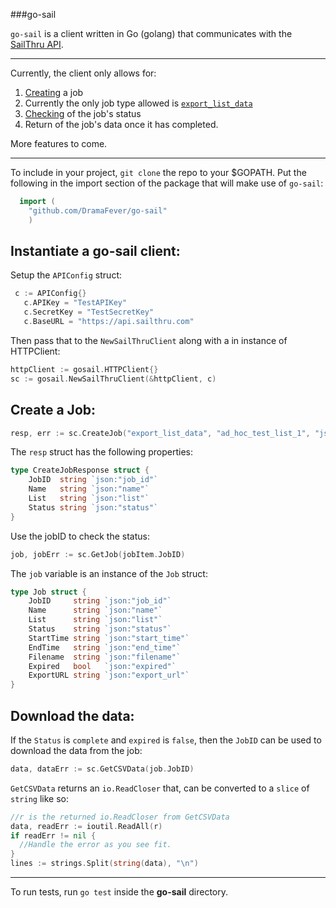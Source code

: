 ###go-sail

`go-sail` is a client written in Go (golang) that communicates with the [SailThru API](https://api.sailthru.com).

----------
Currently, the client only allows for:

 1. [Creating](http://getstarted.sailthru.com/new-for-developers-overview/reporting/job/#POST) a job
  1. Currently the only job type allowed is [`export_list_data`](http://getstarted.sailthru.com/new-for-developers-overview/reporting/job/#export_list_data)
 1. [Checking](http://getstarted.sailthru.com/new-for-developers-overview/reporting/job/#GET) of the job's status
 1. Return of the job's data once it has completed.  

More features to come.

----------
To include in your project, `git clone` the repo to your $GOPATH.  Put the following in the import section of the package that will make use of `go-sail`:

```go
  import (
    "github.com/DramaFever/go-sail"
    )
```

Instantiate a go-sail client:
----------

Setup the `APIConfig` struct:
 ```go
  c := APIConfig{}
	c.APIKey = "TestAPIKey"
	c.SecretKey = "TestSecretKey"
	c.BaseURL = "https://api.sailthru.com"
  ```

Then pass that to the `NewSailThruClient` along with a in instance of HTTPClient:

```go
httpClient := gosail.HTTPClient{}
sc := gosail.NewSailThruClient(&httpClient, c)
```


Create a Job:
----------

```go
resp, err := sc.CreateJob("export_list_data", "ad_hoc_test_list_1", "json")
```

The `resp` struct has the following properties:

```go
type CreateJobResponse struct {
	JobID  string `json:"job_id"`
	Name   string `json:"name"`
	List   string `json:"list"`
	Status string `json:"status"`
}
```

Use the jobID to check the status:
```go
job, jobErr := sc.GetJob(jobItem.JobID)
```

The `job` variable is an instance of the `Job` struct:

```go
type Job struct {
	JobID     string `json:"job_id"`
	Name      string `json:"name"`
	List      string `json:"list"`
	Status    string `json:"status"`
	StartTime string `json:"start_time"`
	EndTime   string `json:"end_time"`
	Filename  string `json:"filename"`
	Expired   bool   `json:"expired"`
	ExportURL string `json:"export_url"`
}
```


Download the data:
----------
If the `Status` is `complete` and `expired` is `false`, then the `JobID` can be used to download the data from the job:

```go
data, dataErr := sc.GetCSVData(job.JobID)
```

`GetCSVData` returns an `io.ReadCloser` that, can be converted to a `slice` of `string` like so:

```go
//r is the returned io.ReadCloser from GetCSVData
data, readErr := ioutil.ReadAll(r)
if readErr != nil {
  //Handle the error as you see fit.
}
lines := strings.Split(string(data), "\n")
```


----------

To run tests, run `go test` inside the **go-sail** directory.

